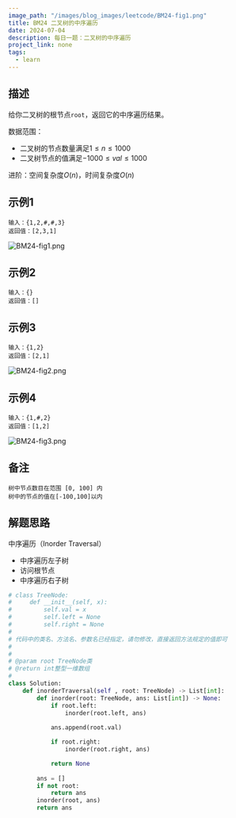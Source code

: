 ```yaml
---
image_path: "/images/blog_images/leetcode/BM24-fig1.png"
title: BM24 二叉树的中序遍历
date: 2024-07-04
description: 每日一题：二叉树的中序遍历
project_link: none
tags:
  - learn
---
```

## 描述

给你二叉树的根节点`root`，返回它的中序遍历结果。

数据范围：

- 二叉树的节点数量满足$1≤n≤1000$﻿ 
- 二叉树节点的值满足$-1000≤val≤1000$﻿ 

进阶：空间复杂度$O(n)$﻿，时间复杂度$O(n)$﻿

## 示例1

```Plain
输入：{1,2,#,#,3}
返回值：[2,3,1]
```

![BM24-fig1.png](/images/blog_images/leetcode/BM24-fig1.png)

## 示例2

```Plain
输入：{}
返回值：[]
```

## 示例3

```Plain
输入：{1,2}
返回值：[2,1]
```

![BM24-fig2.png](/images/blog_images/leetcode/BM24-fig2.png)

## 示例4

```Plain
输入：{1,#,2}
返回值：[1,2]
```

![BM24-fig3.png](/images/blog_images/leetcode/BM24-fig3.png)

## 备注

```Plain
树中节点数目在范围 [0, 100] 内
树中的节点的值在[-100,100]以内
```

## 解题思路

中序遍历（Inorder Traversal）

- 中序遍历左子树
- 访问根节点
- 中序遍历右子树

```Python
# class TreeNode:
#     def __init__(self, x):
#         self.val = x
#         self.left = None
#         self.right = None
#
# 代码中的类名、方法名、参数名已经指定，请勿修改，直接返回方法规定的值即可
#
# 
# @param root TreeNode类 
# @return int整型一维数组
#
class Solution:
    def inorderTraversal(self , root: TreeNode) -> List[int]:
        def inorder(root: TreeNode, ans: List[int]) -> None:
            if root.left:
                inorder(root.left, ans)
            
            ans.append(root.val)

            if root.right:
                inorder(root.right, ans)

            return None
        
        ans = []
        if not root:
            return ans
        inorder(root, ans)
        return ans
```